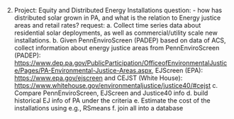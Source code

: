 2. Project: Equity and Distributed Energy Installations question: - how has distributed solar grown in PA, and what is the relation to Energy justice areas and retail rates? request: 
a. Collect time series data about residential solar deployments, as well as commercial/utility scale new installations. 
b. Given PennEnviroScreen (PADEP) based on data of ACS, collect information about energy justice areas from PennEnviroScreen (PADEP): https://www.dep.pa.gov/PublicParticipation/OfficeofEnvironmentalJustice/Pages/PA-Environmental-Justice-Areas.aspx, EJScreen (EPA): https://www.epa.gov/ejscreen and CEJST (White House): https://www.whitehouse.gov/environmentaljustice/justice40/#cejst 
c. Compare PennEnviroScreen, EJScreen and Justice40 info 
d. build historical EJ info of PA under the criteria 
e. Estimate the cost of the installations using e.g., RSmeans 
f. join all into a database

